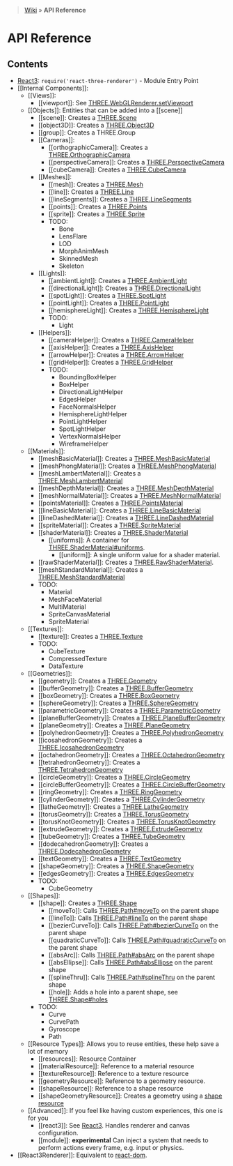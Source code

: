 > [Wiki](Home) » **API Reference**

# API Reference

## Contents

* [React3](Entry-Point):  ` require('react-three-renderer') ` - Module Entry Point
* [[Internal Components]]:
  * [[Views]]:
    * [[viewport]]: See [THREE.WebGLRenderer.setViewport](http://threejs.org/docs/#Reference/Renderers/WebGLRenderer.setViewport)
  * [[Objects]]: Entities that can be added into a [[scene]]
    * [[scene]]: Creates a [THREE.Scene](http://threejs.org/docs/#Reference/Scenes/Scene)
    * [[object3D]]: Creates a [THREE.Object3D](http://threejs.org/docs/#Reference/Core/Object3D)
    * [[group]]: Creates a THREE.Group
    * [[Cameras]]:
      * [[orthographicCamera]]: Creates a [THREE.OrthographicCamera](http://threejs.org/docs/#Reference/Cameras/OrthographicCamera)
      * [[perspectiveCamera]]: Creates a [THREE.PerspectiveCamera](http://threejs.org/docs/#Reference/Cameras/PerspectiveCamera)
      * [[cubeCamera]]: Creates a [THREE.CubeCamera](http://threejs.org/docs/#Reference/Cameras/CubeCamera)
    * [[Meshes]]:
      * [[mesh]]: Creates a [THREE.Mesh](http://threejs.org/docs/#Reference/Objects/Mesh)
      * [[line]]: Creates a [THREE.Line](http://threejs.org/docs/#Reference/Objects/Line)
      * [[lineSegments]]: Creates a [THREE.LineSegments](http://threejs.org/docs/#Reference/Objects/LineSegments)
      * [[points]]: Creates a [THREE.Points](http://threejs.org/docs/#Reference/Objects/Points)
      * [[sprite]]: Creates a [THREE.Sprite](http://threejs.org/docs/#Reference/Objects/Sprite)
      * TODO:
        * Bone
        * LensFlare
        * LOD
        * MorphAnimMesh
        * SkinnedMesh
        * Skeleton
    * [[Lights]]:
      * [[ambientLight]]: Creates a [THREE.AmbientLight](http://threejs.org/docs/#Reference/Lights/AmbientLight)
      * [[directionalLight]]: Creates a [THREE.DirectionalLight](http://threejs.org/docs/#Reference/Lights/DirectionalLight)
      * [[spotLight]]: Creates a [THREE.SpotLight](http://threejs.org/docs/#Reference/Lights/SpotLight)
      * [[pointLight]]: Creates a [THREE.PointLight](http://threejs.org/docs/#Reference/Lights/PointLight)
      * [[hemisphereLight]]: Creates a [THREE.HemisphereLight](https://threejs.org/docs/#Reference/Lights/HemisphereLight)
      * TODO:
        * Light
    * [[Helpers]]:
      * [[cameraHelper]]: Creates a [THREE.CameraHelper](http://threejs.org/docs/#Reference/Extras.Helpers/CameraHelper)
      * [[axisHelper]]: Creates a [THREE.AxisHelper](http://threejs.org/docs/#Reference/Extras.Helpers/AxisHelper)
      * [[arrowHelper]]: Creates a [THREE.ArrowHelper](http://threejs.org/docs/#Reference/Extras.Helpers/ArrowHelper)
      * [[gridHelper]]: Creates a [THREE.GridHelper](https://threejs.org/docs/index.html#Reference/Extras.Helpers/GridHelper)
      * TODO:
        * BoundingBoxHelper
        * BoxHelper
        * DirectionalLightHelper
        * EdgesHelper
        * FaceNormalsHelper
        * HemisphereLightHelper
        * PointLightHelper
        * SpotLightHelper
        * VertexNormalsHelper
        * WireframeHelper
  * [[Materials]]:
    * [[meshBasicMaterial]]: Creates a [THREE.MeshBasicMaterial](http://threejs.org/docs/#Reference/Materials/MeshBasicMaterial)
    * [[meshPhongMaterial]]: Creates a [THREE.MeshPhongMaterial](http://threejs.org/docs/#Reference/Materials/MeshPhongMaterial)
    * [[meshLambertMaterial]]: Creates a [THREE.MeshLambertMaterial](http://threejs.org/docs/#Reference/Materials/MeshLambertMaterial)
    * [[meshDepthMaterial]]: Creates a [THREE.MeshDepthMaterial](http://threejs.org/docs/#Reference/Materials/MeshDepthMaterial)
    * [[meshNormalMaterial]]: Creates a [THREE.MeshNormalMaterial](http://threejs.org/docs/#Reference/Materials/MeshNormalMaterial)
    * [[pointsMaterial]]: Creates a [THREE.PointsMaterial](http://threejs.org/docs/#Reference/Materials/PointsMaterial)
    * [[lineBasicMaterial]]: Creates a [THREE.LineBasicMaterial](http://threejs.org/docs/#Reference/Materials/LineBasicMaterial)
    * [[lineDashedMaterial]]: Creates a [THREE.LineDashedMaterial](http://threejs.org/docs/#Reference/Materials/LineDashedMaterial)
    * [[spriteMaterial]]: Creates a [THREE.SpriteMaterial](http://threejs.org/docs/#Reference/Materials/SpriteMaterial)
    * [[shaderMaterial]]: Creates a [THREE.ShaderMaterial](http://threejs.org/docs/#Reference/Materials/ShaderMaterial)
      * [[uniforms]]: A container for [THREE.ShaderMaterial#uniforms](http://threejs.org/docs/#Reference/Materials/ShaderMaterial.uniforms).
        * [[uniform]]: A single uniform value for a shader material.
    * [[rawShaderMaterial]]: Creates a [THREE.RawShaderMaterial](http://threejs.org/docs/#Reference/Materials/RawShaderMaterial).
    * [[meshStandardMaterial]]: Creates a [THREE.MeshStandardMaterial](https://threejs.org/docs/#Reference/Materials/MeshStandardMaterial)
    * TODO:
      * Material
      * MeshFaceMaterial
      * MultiMaterial
      * SpriteCanvasMaterial
      * SpriteMaterial
  * [[Textures]]:
    * [[texture]]: Creates a [THREE.Texture](http://threejs.org/docs/#Reference/Textures/Texture)
    * TODO:
      * CubeTexture
      * CompressedTexture
      * DataTexture
  * [[Geometries]]:
    * [[geometry]]: Creates a [THREE.Geometry](http://threejs.org/docs/#Reference/Extras.Geometries/Geometry)
    * [[bufferGeometry]]: Creates a [THREE.BufferGeometry](http://threejs.org/docs/#Reference/Core/BufferGeometry)
    * [[boxGeometry]]: Creates a [THREE.BoxGeometry](http://threejs.org/docs/#Reference/Extras.Geometries/BoxGeometry)
    * [[sphereGeometry]]: Creates a [THREE.SphereGeometry](http://threejs.org/docs/#Reference/Extras.Geometries/SphereGeometry)
    * [[parametricGeometry]]: Creates a [THREE.ParametricGeometry](http://threejs.org/docs/#Reference/Extras.Geometries/ParametricGeometry)
    * [[planeBufferGeometry]]: Creates a [THREE.PlaneBufferGeometry](http://threejs.org/docs/#Reference/Extras.Geometries/PlaneBufferGeometry)
    * [[planeGeometry]]: Creates a [THREE.PlaneGeometry](http://threejs.org/docs/#Reference/Extras.Geometries/PlaneGeometry)
    * [[polyhedronGeometry]]: Creates a [THREE.PolyhedronGeometry](http://threejs.org/docs/#Reference/Extras.Geometries/PolyhedronGeometry)
    * [[icosahedronGeometry]]: Creates a [THREE.IcosahedronGeometry](http://threejs.org/docs/#Reference/Extras.Geometries/IcosahedronGeometry)
    * [[octahedronGeometry]]: Creates a [THREE.OctahedronGeometry](http://threejs.org/docs/#Reference/Extras.Geometries/OctahedronGeometry)
    * [[tetrahedronGeometry]]: Creates a [THREE.TetrahedronGeometry](http://threejs.org/docs/#Reference/Extras.Geometries/TetrahedronGeometry)
    * [[circleGeometry]]: Creates a [THREE.CircleGeometry](http://threejs.org/docs/#Reference/Extras.Geometries/CircleGeometry)
    * [[circleBufferGeometry]]: Creates a [THREE.CircleBufferGeometry](http://threejs.org/docs/#Reference/Extras.Geometries/CircleBufferGeometry)
    * [[ringGeometry]]: Creates a [THREE.RingGeometry](http://threejs.org/docs/#Reference/Extras.Geometries/RingGeometry)
    * [[cylinderGeometry]]: Creates a [THREE.CylinderGeometry](http://threejs.org/docs/#Reference/Extras.Geometries/CylinderGeometry)
    * [[latheGeometry]]: Creates a [THREE.LatheGeometry](http://threejs.org/docs/#Reference/Extras.Geometries/LatheGeometry)
    * [[torusGeometry]]: Creates a [THREE.TorusGeometry](http://threejs.org/docs/#Reference/Extras.Geometries/TorusGeometry)
    * [[torusKnotGeometry]]: Creates a [THREE.TorusKnotGeometry](https://threejs.org/docs/#Reference/Geometries/TorusKnotGeometry)
    * [[extrudeGeometry]]: Creates a [THREE.ExtrudeGeometry](http://threejs.org/docs/#Reference/Extras.Geometries/ExtrudeGeometry)
    * [[tubeGeometry]]: Creates a [THREE.TubeGeometry](http://threejs.org/docs/#Reference/Extras.Geometries/TubeGeometry)
    * [[dodecahedronGeometry]]: Creates a [THREE.DodecahedronGeometry](http://threejs.org/docs/index.html#Reference/Extras.Geometries/DodecahedronGeometry)
    * [[textGeometry]]: Creates a [THREE.TextGeometry](http://threejs.org/docs/#Reference/Extras.Geometries/TextGeometry)
    * [[shapeGeometry]]: Creates a [THREE.ShapeGeometry](https://threejs.org/docs/#Reference/Geometries/ShapeGeometry)
    * [[edgesGeometry]]: Creates a [THREE.EdgesGeometry](https://threejs.org/docs/#Reference/Geometries/EdgesGeometry)
    * TODO:
      * CubeGeometry
  * [[Shapes]]:
    * [[shape]]: Creates a [THREE.Shape](http://threejs.org/docs/#Reference/Extras.Core/Shape)
      * [[moveTo]]: Calls [THREE.Path#moveTo](http://threejs.org/docs/#Reference/Extras.Core/Path.moveTo) on the parent shape
      * [[lineTo]]: Calls [THREE.Path#lineTo](http://threejs.org/docs/#Reference/Extras.Core/Path.lineTo) on the parent shape
      * [[bezierCurveTo]]: Calls [THREE.Path#bezierCurveTo](http://threejs.org/docs/#Reference/Extras.Core/Path.bezierCurveTo) on the parent shape
      * [[quadraticCurveTo]]: Calls [THREE.Path#quadraticCurveTo](http://threejs.org/docs/#Reference/Extras.Core/Path.quadraticCurveTo) on the parent shape
      * [[absArc]]: Calls [THREE.Path#absArc](http://threejs.org/docs/#Reference/Extras.Core/Path.absarc) on the parent shape
      * [[absEllipse]]: Calls [THREE.Path#absEllipse](http://threejs.org/docs/#Reference/Extras.Core/Path.absellipse) on the parent shape
      * [[splineThru]]: Calls [THREE.Path#splineThru](http://threejs.org/docs/#Reference/Extras.Core/Path.splineThru) on the parent shape
      * [[hole]]: Adds a hole into a parent shape, see [THREE.Shape#holes](http://threejs.org/docs/#Reference/Extras.Core/Shape.holes)
    * TODO:
      * Curve
      * CurvePath
      * Gyroscope
      * Path
  * [[Resource Types]]: Allows you to reuse entities, these help save a lot of memory
    * [[resources]]: Resource Container
    * [[materialResource]]: Reference to a material resource
    * [[textureResource]]: Reference to a texture resource
    * [[geometryResource]]: Reference to a geometry resource.
    * [[shapeResource]]: Reference to a shape resource
    * [[shapeGeometryResource]]: Creates a geometry using a [shape resource](shape)
  * [[Advanced]]: If you feel like having custom experiences, this one is for you
    * [[react3]]: See [React3](Entry-Point). Handles renderer and canvas configuration.
    * [[module]]: **experimental** Can inject a system that needs to perform actions every frame, e.g. input or physics.
* [[React3Renderer]]: Equivalent to [react-dom](https://www.npmjs.com/package/react-dom).
